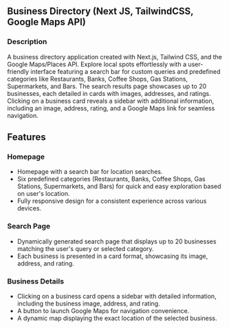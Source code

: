## Business Directory (Next JS, TailwindCSS, Google Maps API)

### Description

A business directory application created with Next.js, Tailwind CSS, and the Google Maps/Places API. Explore local spots effortlessly with a user-friendly interface featuring a search bar for custom queries and predefined categories like Restaurants, Banks, Coffee Shops, Gas Stations, Supermarkets, and Bars. The search results page showcases up to 20 businesses, each detailed in cards with images, addresses, and ratings. Clicking on a business card reveals a sidebar with additional information, including an image, address, rating, and a Google Maps link for seamless navigation.

## Features

### Homepage

- Homepage with a search bar for location searches.
- Six predefined categories (Restaurants, Banks, Coffee Shops, Gas Stations, Supermarkets, and Bars) for quick and easy exploration based on user's location.
- Fully responsive design for a consistent experience across various devices.

### Search Page

- Dynamically generated search page that displays up to 20 businesses matching the user's query or selected category.
- Each business is presented in a card format, showcasing its image, address, and rating.

### Business Details

- Clicking on a business card opens a sidebar with detailed information, including the business image, address, and rating.
- A button to launch Google Maps for navigation convenience.
- A dynamic map displaying the exact location of the selected business.
